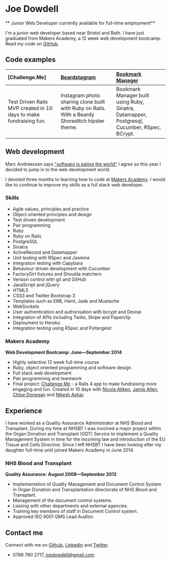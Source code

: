 Joe Dowdell
=========

** Junior Web Developer currently available for full-time employment**

I'm a junior web developer based near Bristol and Bath.
I have just graduated from Makers Academy, a 12 week web development bootcamp.
Read my code on [GitHub].

Code examples
-------------

| [Challenge.Me] | [Beardstagram] | [Bookmark Manager] |
|:--------------- |:-------- |:--------- |
| Test Driven Rails MVP created in 10 days to make fundraising fun. | Instagram photo sharing clone built with Ruby on Rails. With a Beardy Shoreditch hipster theme. | Bookmark Manager built using Ruby, Sinatra, Datamapper, Postgresql, Cucumber, RSpec, BCrypt. |


Web development
---------------

Marc Andreessen says ["software is eating the world"](http://news.genius.com/Marc-andreessen-why-software-is-eating-the-world-annotated) I agree so this year I decided to jump in to the web development world.

I devoted three months to learning how to code at [Makers Academy]. I would like to continue to improve my skills as a full stack web developer.

### Skills

  - Agile values, principles and practice
  - Object­ oriented principles and design
  - Test­ driven development
  - Pair programming
  - Ruby
  - Ruby on Rails
  - PostgreSQL
  - Sinatra
  - ActiveRecord and Datamapper
  - Unit testing with RSpec and Jasmine
  - Integration testing with Capybara
  - Behaviour driven development with Cucumber
  - FactoryGirl fixtures and Shoulda matchers
  - Version control with git and GitHub
  - JavaScript and jQuery
  - HTML5
  - CSS3 and Twitter Bootstrap 3
  - Templates such as ERB, Haml, Jade and Mustache
  - WebSockets
  - User authentication and authorisation with bcrypt and Devise
  - Integration of APIs including Twilio, Stripe and Paperclip
  - Deployment to Heroku
  - Integration testing using RSpec and Poltergeist


### Makers Academy
**Web Development Bootcamp: June&mdash;September 2014**

  - Highly selective 12 week full-time course
  - Ruby, object oriented programming and software design
  - Full stack web development
  - Pair programming and teamwork
  - Final project: [Challenge Me] - a Rails 4 app to make fundraising more engaging and fun. Created in 10 days with [Nicola Aitken], [Jamie Allen], [Chloe Donegan] and [Nikesh Ashar].



Experience
----------

I have worked as a Quality Assurance Administrator at NHS Blood and Transplant. During my time at NHSBT I was involved a major project within the Organ Donation and Transplant (ODT) Service to implement a Quality Management System in time for the incoming law and introduction of the EU Tissue and Cells Directive. Since I left NHSBT I have been looking after my daughter full-time until joined Makers Academy in June 2014.

### NHS Blood and Transplant
**Quality Assurance: August 2008&mdash;September 2012**

  - Implementation of Quality Management and Document Control System in Organ Donation and Transplantation directorate of NHS Blood and Transplant.
  - Management of the document control systems.
  - Liaising with other departments and external agencies.
  - Training key members of staff in Document Control system.
  - Approved ISO 9001 QMS Lead Auditor.



Contact me
----------
Connect with me on [Github], [LinkedIn] and [Twitter].

  - 0786 780 2717, [joedowdell@gmail.com]
  
  [joedowdell@gmail.com]: mailto:joedowdell@gmail.com
  [repositories on Github]:https://github.com/joedowdell?tab=repositories
  [GitHub]: https://github.com/joedowdell
  [LinkedIn]: https://www.linkedin.com/in/jdowdell
  [Twitter]: http://twitter.com/joedowdell

  [Beardstagram]: https://github.com/joedowdell/beardstagram
  [Bookmark Manager]: https://github.com/joedowdell/bookmark_manager
  [Challenge Me]: https://github.com/joedowdell/challenge_me

  [Makers Academy]: http://www.makersacademy.com
  [blog]: http://joedowdell.github.io/
  
  [Toan Nguyen]: https://github.com/yoshdog
  [Nicola Aitken]: https://github.com/aitkenster
  [Jamie Allen]: https://github.com/jamieallen59
  [Chloe Donegan]: https://github.com/csharpd
  [Nikesh Ashar]: https://github.com/nikeshashar
